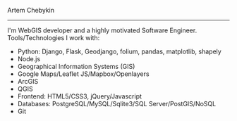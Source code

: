 Artem Chebykin
********
I'm WebGIS developer and a highly motivated Software Engineer.
Tools/Technologies I work with:
* Python: Django, Flask, Geodjango, folium, pandas, matplotlib, shapely
* Node.js
* Geographical Information Systems (GIS)
* Google Maps/Leaflet JS/Mapbox/Openlayers
* ArcGIS
* QGIS
* Frontend: HTML5/CSS3, jQuery/Javascript
* Databases: PostgreSQL/MySQL/Sqlite3/SQL Server/PostGIS/NoSQL
* Git
